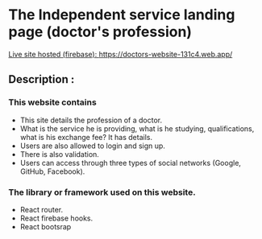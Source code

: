 # The Independent service landing page (doctor's profession)

<a href="https://doctors-website-131c4.web.app/">Live site hosted (firebase): https://doctors-website-131c4.web.app/</a>

## Description :

<h3>This website contains</h3>
<ul>
    <li>This site details the profession of a doctor.</li>
    <li>What is the service he is providing, what is he studying, qualifications, what is his exchange fee? It has details.</li>
    <li>Users are also allowed to login and sign up.</li>
    <li>There is also validation.</li>
    <li>Users can access through three types of social networks (Google, GitHub, Facebook).</li>
</ul>

<h3>The library or framework used on this website.</h3>
<ul>
    <li>React router.</li>
    <li>React firebase hooks.</li>
    <li>React bootsrap</li>
</ul>
